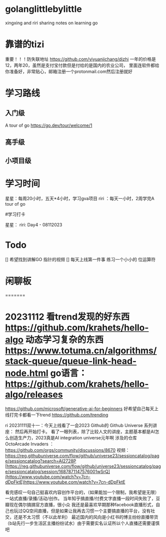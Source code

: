 # golanglittlebylittle
xingxing and riri sharing notes on learning go

# 靠谱的tizi
重要！！！防失联地址 https://github.com/yiyuanjichang/dizhi 
一年的价格是12，两年20，虽然是支付宝付款但是付给的是国内的农业公司，
里面连软件都给你准备好，非常贴心，邮箱注册一个protonmail.com然后注册就好

# 学习路线
## 入门级
A tour of go
https://go.dev/tour/welcome/1 

## 高手级

## 小项目级

# 学习时间

星星：每周20小时，五天*4小时，学习gva项目
riri ：每天一小时，2周学完A tour of go

#学习打卡

星星：
riri: 
Day4 - 08112023 

# Todo

[] 希望找到讲解GO 指针的视频
[] 每天上线第一件事 练习一个小小的 位运算符 
# 闲聊板
=======

20231112 看trend发现的好东西
https://github.com/krahets/hello-algo 
动态学习复杂的东西 https://www.totuma.cn/algorithms/stack-queue/queue-link-head-node.html
go语言：https://github.com/krahets/hello-algo/releases
=======
https://github.com/microsoft/generative-ai-for-beginners
好希望自己每天上线打完卡都看一下trend
https://github.com/trending 

ri 20231111双十一：今天上线看了一会2023 Github的 Github Universe 系列讲座： 然后再开始打卡。
看了一眼列表，除了比较人文的讲座，主题基本都是AI怎么创造生产力，2023真是AI integration universe元年啊
涉及的仓库 OctoArcade Invaders ：https://github.com/orgs/community/discussions/8670 
视频：
https://reg.githubuniverse.com/flow/github/universe23/sessioncatalog/page/sessioncatalog?search=AI2728P 
[https://reg.githubuniverse.com/flow/github/universe23/sessioncatalog/page/sessioncatalog/session/1687871147576001wSrQ](https://www.youtube.com/watch?v=7cn-dDpFktE)https://www.youtube.com/watch?v=7cn-dDpFktE

看完感叹一句自己挺喜欢内容创作平台的，（如果能加一个限制，我希望是无限）一站式直播/录播/活动/创作。
当年知乎搞直播/付费文字直播一段时间失败了，豆瓣现在偶尔搞搞官方直播，很小众
我还是最喜欢早期那种facebook直播形式，自己也玩过QQ空间直播，但是如果让我再去习惯一个主要搞直播的平台，没有社交，还是不太习惯（不以此牟利）
最近国内的风向是小红书的博主纷纷直播带货（b站先行一步生活区主播纷纷试水）由于需要实名认证所以个人直播还需要谨慎吧


